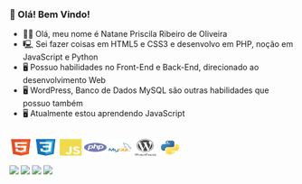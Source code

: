 ### 🤩  Olá! Bem Vindo! 
<ul>
<li>👧🏻 Olá, meu nome é Natane Priscila Ribeiro de Oliveira</li>
<li> 🖳 Sei fazer coisas em HTML5 e CSS3 e desenvolvo em PHP, noção em JavaScript e Python</li>
<li>🖥️ Possuo habilidades no Front-End e Back-End, direcionado ao desenvolvimento Web</li>
<li>🖥️ WordPress, Banco de Dados MySQL são outras habilidades que possuo também</li>
<li>🖥️ Atualmente estou aprendendo JavaScript</li>
</ul>

<div style="display: inline_block"><br>
  
  <img align="center" alt="Natane-HTML" height="30" width="40" src="https://raw.githubusercontent.com/devicons/devicon/master/icons/html5/html5-original.svg">
  <img align="center" alt="Natane-CSS" height="30" width="40" src="https://raw.githubusercontent.com/devicons/devicon/master/icons/css3/css3-original.svg">
  <img align="center" alt="Natane-js-Js" height="30" width="40" src="https://raw.githubusercontent.com/devicons/devicon/master/icons/javascript/javascript-plain.svg">
  <img align="center" alt="Natane-php" height="30" width="40" src="https://raw.githubusercontent.com/devicons/devicon/master/icons/php/php-plain.svg">
  <img align="center" alt="Natane-mysql" height="30" width="40" src="https://raw.githubusercontent.com/devicons/devicon/master/icons/mysql/mysql-original-wordmark.svg">
  <img align="center" alt="Natane-wordpress" height="30" width="40" src="https://raw.githubusercontent.com/devicons/devicon/master/icons/wordpress/wordpress-plain-wordmark.svg">
  <img align="center" alt="Natane-Python" height="30" width="40" src="https://raw.githubusercontent.com/devicons/devicon/master/icons/python/python-original.svg">      
</div>
<br>
<div> 
  <a href="https://www.instagram.com/natproliver" target="_blank"><img src="https://img.shields.io/badge/-Instagram-%23E4405F?style=for-the-badge&logo=instagram&logoColor=white" target="_blank"></a>
 <a href="https://discord.gg/887156760090132500" target="_blank"><img src="https://img.shields.io/badge/Discord-7289DA?style=for-the-badge&logo=discord&logoColor=white" target="_blank"></a> 
  <a href = "nataneoliveira75@gmail.com"><img src="https://img.shields.io/badge/-Gmail-%23333?style=for-the-badge&logo=gmail&logoColor=white" target="_blank"></a>
  <a href="https://www.linkedin.com/in/natane-priscila-ribeiro-de-oliveira-89a766212" target="_blank"><img src="https://img.shields.io/badge/-LinkedIn-%230077B5?style=for-the-badge&logo=linkedin&logoColor=white" target="_blank"></a> 
  
</div>


